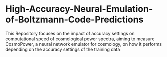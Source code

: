 # High-Accuracy-Neural-Emulation-of-Boltzmann-Code-Predictions
This Repository focuses on the impact of accuracy settings on computational speed of cosmological power spectra, aiming to measure CosmoPower, a neural network emulator for cosmology, on how it performs depending on the accuracy settings of the training data
